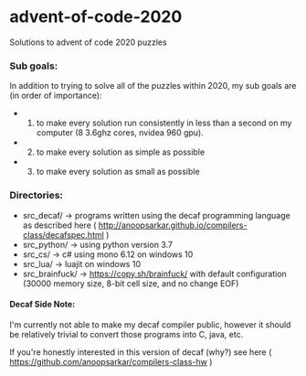 # advent-of-code-2020
 Solutions to advent of code 2020 puzzles

### Sub goals:
In addition to trying to solve all of the puzzles within 2020, my sub goals are (in order of importance):
- 1. to make every solution run consistently in less than a second on my computer (8 3.6ghz cores, nvidea 960 gpu).
- 2. to make every solution as simple as possible
- 3. to make every solution as small as possible

### Directories:
- src_decaf/ -> programs written using the decaf programming language as described here ( http://anoopsarkar.github.io/compilers-class/decafspec.html )
- src_python/ -> using python version 3.7
- src_cs/ -> c# using mono 6.12 on windows 10
- src_lua/ -> luajit on windows 10
- src_brainfuck/ -> https://copy.sh/brainfuck/ with default configuration (30000 memory size, 8-bit cell size, and no change EOF)

#### Decaf Side Note:
I'm currently not able to make my decaf compiler public, however it should be relatively trivial to convert those programs into C, java, etc.

If you're honestly interested in this version of decaf (why?) see here ( https://github.com/anoopsarkar/compilers-class-hw )

